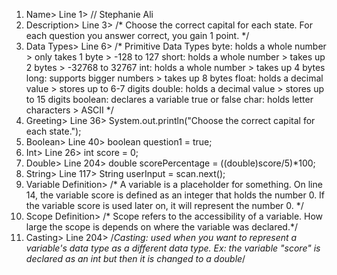 1. Name>
Line 1>
// Stephanie Ali
2. Description>
Line 3>
/* Choose the correct capital for each state. 
   For each question you answer correct, you gain 1 point. */
3. Data Types>
Line 6>
/* Primitive Data Types
   byte: holds a whole number > only takes 1 byte > -128 to 127
   short: holds a whole number > takes up 2 bytes > -32768 to 32767
   int: holds a whole number > takes up 4 bytes
   long: supports bigger numbers > takes up 8 bytes 
   float: holds a decimal value > stores up to 6-7 digits
   double: holds a decimal value > stores up to 15 digits
   boolean: declares a variable true or false
   char: holds letter characters > ASCII */
4. Greeting>
Line 36>
System.out.println("Choose the correct capital for each state.");
5. Boolean>
Line 40>
boolean question1 = true;
6. Int>
Line 26>
int score = 0;
7. Double>
Line 204>
double scorePercentage = ((double)score/5)*100;
8. String>
Line 117>
String userInput = scan.next();
9. Variable Definition>
/* A variable is a placeholder for something. 
	On line 14, the variable score is defined as an integer that holds the number 0.
	If the variable score is used later on, it will represent the number 0. */
10. Scope Definition>
/* Scope refers to the accessibility of a variable. How large the scope is depends on where the variable was declared.*/
11. Casting>
Line 204>
/*Casting: used when you want to represent a variable's data type as a different data type.
	 Ex: the variable "score" is declared as an int but then it is changed to a double*/

